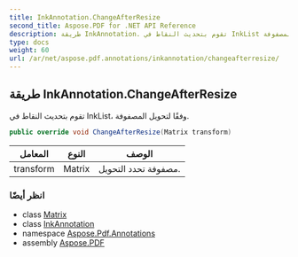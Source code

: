 ```yaml
---
title: InkAnnotation.ChangeAfterResize
second_title: Aspose.PDF for .NET API Reference
description: طريقة InkAnnotation. تقوم بتحديث النقاط في InkList وفقًا لتحويل المصفوفة
type: docs
weight: 60
url: /ar/net/aspose.pdf.annotations/inkannotation/changeafterresize/
---
```

## طريقة InkAnnotation.ChangeAfterResize

تقوم بتحديث النقاط في InkList، وفقًا لتحويل المصفوفة.

```csharp
public override void ChangeAfterResize(Matrix transform)
```

| المعامل | النوع | الوصف |
| --- | --- | --- |
| transform | Matrix | مصفوفة تحدد التحويل. |

### انظر أيضًا

* class [Matrix](../../../aspose.pdf/matrix/)
* class [InkAnnotation](../)
* namespace [Aspose.Pdf.Annotations](../../../aspose.pdf.annotations/)
* assembly [Aspose.PDF](../../../)